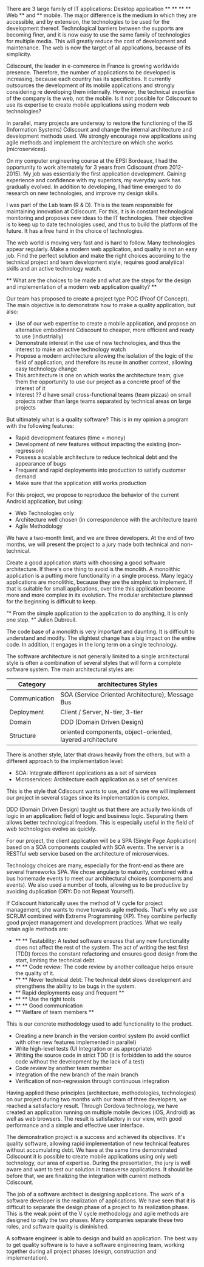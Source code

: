 There are 3 large family of IT applications: Desktop application ** ** ** ** Web ** and ** mobile. The major difference is the medium in which they are accessible, and by extension, the technologies to be used for the development thereof. Technological barriers between the supports are becoming finer, and it is now easy to use the same family of technologies for multiple media. This will greatly reduce the cost of development and maintenance. The web is now the target of all applications, because of its simplicity.

Cdiscount, the leader in e-commerce in France is growing worldwide presence. Therefore, the number of applications to be developed is increasing, because each country has its specificities. It currently outsources the development of its mobile applications and strongly considering re developing them internally. However, the technical expertise of the company is the web, not the mobile. Is it not possible for Cdiscount to use its expertise to create mobile applications using modern web technologies?

In parallel, many projects are underway to restore the functioning of the IS (Information Systems) Cdiscount and change the internal architecture and development methods used. We strongly encourage new applications using agile methods and implement the architecture on which she works (microservices).

On my computer engineering course at the EPSI Bordeaux, I had the opportunity to work alternately for 3 years from Cdiscount (from 2012-2015). My job was essentially the first application development. Gaining experience and confidence with my superiors, my everyday work has gradually evolved. In addition to developing, I had time emerged to do research on new technologies, and improve my design skills.

I was part of the Lab team (R & D). This is the team responsible for maintaining innovation at Cdiscount. For this, it is in constant technological monitoring and proposes new ideas to the IT technologies. Their objective is to keep up to date technologies used, and thus to build the platform of the future. It has a free hand in the choice of technologies.

The web world is moving very fast and is hard to follow. Many technologies appear regularly. Make a modern web application, and quality is not an easy job. Find the perfect solution and make the right choices according to the technical project and team development style, requires good analytical skills and an active technology watch.

** What are the choices to be made and what are the steps for the design and implementation of a modern web application quality? **

Our team has proposed to create a project type POC (Proof Of Concept). The main objective is to demonstrate how to make a quality application, but also:

* Use of our web expertise to create a mobile application, and propose an alternative embodiment Cdiscount to cheaper, more efficient and ready to use (industrially)
* Demonstrate interest in the use of new technologies, and thus the interest to make an active technology watch
* Propose a modern architecture allowing the isolation of the logic of the field of application, and therefore its reuse in another context, allowing easy technology change
* This architecture is one on which works the architecture team, give them the opportunity to use our project as a concrete proof of the interest of it
* Interest ?? d have small cross-functional teams (team pizzas) on small projects rather than large teams separated by technical areas on large projects

But ultimately what is a quality software? This is in my opinion a program with the following features:

* Rapid development features (time = money)
* Development of new features without impacting the existing (non-regression)
* Possess a scalable architecture to reduce technical debt and the appearance of bugs
* Frequent and rapid deployments into production to satisfy customer demand
* Make sure that the application still works production

For this project, we propose to reproduce the behavior of the current Android application, but
using:

* Web Technologies only
* Architecture well chosen (in correspondence with the architecture team)
* Agile Methodology

We have a two-month limit, and we are three developers. At the end of two months, we will present the project to a jury made both technical and non-technical.

Create a good application starts with choosing a good software architecture. If there's one thing to avoid is the monolith. A monolithic application is a putting more functionality in a single process. Many legacy applications are monolithic, because they are the simplest to implement. If that is suitable for small applications, over time this application become more and more complex in its evolution. The modular architecture planned for the beginning is difficult to keep.

"* From the simple application to the application to do anything, it is only one step. *" Julien Dubreuil.

The code base of a monolith is very important and daunting. It is difficult to understand and modify. The slightest change has a big impact on the entire code. In addition, it engages in the long term on a single technology.

The software architecture is not generally limited to a single architectural style is often a combination of several styles that will form a complete software system. The main architectural styles are:

| Category | architectures Styles |
| --- | --- |
| Communication | SOA (Service Oriented Architecture), Message Bus |
| Deployment | Client / Server, N-tier, 3-tier |
| Domain | DDD (Domain Driven Design) |
| Structure | oriented components, object-oriented, layered architecture |

There is another style, later that draws heavily from the others, but with a different approach to the implementation level:

* SOA: Integrate different applications as a set of services
* Microservices: Architecture each application as a set of services

This is the style that Cdiscount wants to use, and it's one we will implement our project in several stages since its implementation is complex.

DDD (Domain Driven Design) taught us that there are actually two kinds of logic in an application: field of logic and business logic. Separating them allows better technological freedom. This is especially useful in the field of web technologies evolve as quickly.

For our project, the client application will be a SPA (Single Page Application) based on a SOA components coupled with SOA events. The server is a RESTful web service based on the architecture of microservices.

Technology choices are many, especially for the front-end as there are several frameworks SPA. We chose angularjs to maturity, combined with a bus homemade events to meet our architectural choices (components and events). We also used a number of tools, allowing us to be productive by avoiding duplication (DRY: Do not Repeat Yourself).

If Cdiscount historically uses the method of V cycle for project management, she wants to move towards agile methods. That's why we use SCRUM combined with Extreme Programming (XP). They combine perfectly good project management and development practices. What we really retain agile methods are:

* ** ** Testability: A tested software ensures that any new functionality does not affect the rest of the system. The act of writing the test first (TDD) forces the constant refactoring and ensures good design from the start, limiting the technical debt.
* ** ** Code review: The code review by another colleague helps ensure the quality of it.
* ** ** Never technical debt: The technical debt slows development and strengthens the ability to be bugs in the system.
* ** Rapid deployments easy and frequent **
* ** ** Use the right tools
* ** ** Good communication
* ** Welfare of team members **

This is our concrete methodology used to add functionality to the product.

* Creating a new branch in the version control system (to avoid conflict with other new features implemented in parallel)
* Write high-level tests (UI Integration or as appropriate)
* Writing the source code in strict TDD (it is forbidden to add the source code without the development by the lack of a test)
* Code review by another team member
* Integration of the new branch of the main branch
* Verification of non-regression through continuous integration

Having applied these principles (architecture, methodologies, technologies) on our project during two months with our team of three developers, we reached a satisfactory result. Through Cordova technology, we have created an application running on multiple mobile devices (iOS, Android) as well as web browsers. The result is satisfactory in our view, with good performance and a simple and effective user interface.

The demonstration project is a success and achieved its objectives. It's quality software, allowing rapid implementation of new technical features without accumulating debt. We have at the same time demonstrated Cdiscount it is possible to create mobile applications using only web technology, our area of ​​expertise. During the presentation, the jury is well aware and want to test our solution in transverse applications. It should be before that, we are finalizing the integration with current methods Cdiscount.

The job of a software architect is designing applications. The work of a software developer is the realization of applications. We have seen that it is difficult to separate the design phase of a project to its realization phase. This is the weak point of the V cycle methodology and agile methods are designed to rally the two phases. Many companies separate these two roles, and software quality is diminished.

A software engineer is able to design and build an application. The best way to get quality software is to have a software engineering team, working together during all project phases (design, construction and implementation).
